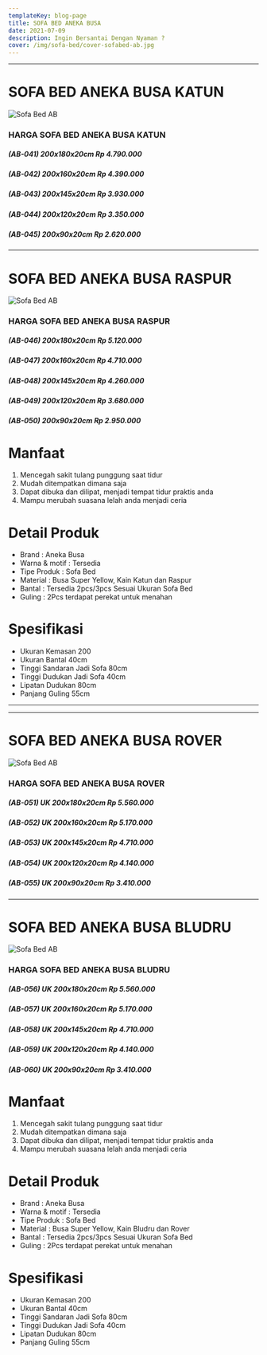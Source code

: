 ```yaml
---
templateKey: blog-page
title: SOFA BED ANEKA BUSA
date: 2021-07-09
description: Ingin Bersantai Dengan Nyaman ?
cover: /img/sofa-bed/cover-sofabed-ab.jpg
---
```

___
# SOFA BED ANEKA BUSA KATUN
![Sofa Bed AB](/img/sofa-bed/sofabed-katun.jpg "Sofa Bed AB")
### HARGA SOFA BED ANEKA BUSA KATUN
##### (AB-041) 200x180x20cm Rp 4.790.000
##### (AB-042) 200x160x20cm Rp 4.390.000
##### (AB-043) 200x145x20cm Rp 3.930.000 
##### (AB-044) 200x120x20cm	Rp 3.350.000 
##### (AB-045) 200x90x20cm Rp 2.620.000
___
# SOFA BED ANEKA BUSA RASPUR
![Sofa Bed AB](/img/sofa-bed/sofabed-raspur.jpg "Sofa Bed AB")
### HARGA SOFA BED ANEKA BUSA RASPUR
##### (AB-046) 200x180x20cm Rp 5.120.000
##### (AB-047) 200x160x20cm Rp 4.710.000
##### (AB-048) 200x145x20cm Rp 4.260.000 
##### (AB-049) 200x120x20cm Rp 3.680.000
##### (AB-050) 200x90x20cm Rp 2.950.000

# Manfaat
1. Mencegah sakit tulang punggung saat tidur
2. Mudah ditempatkan dimana saja
3. Dapat dibuka dan dilipat, menjadi tempat tidur praktis anda
4. Mampu merubah suasana lelah anda menjadi ceria

# Detail Produk
* Brand : Aneka Busa
* Warna & motif : Tersedia
* Tipe Produk : Sofa Bed
* Material : Busa Super Yellow, Kain Katun dan Raspur
* Bantal : Tersedia 2pcs/3pcs Sesuai Ukuran Sofa Bed
* Guling : 2Pcs terdapat perekat untuk menahan

# Spesifikasi
* Ukuran Kemasan 200
* Ukuran Bantal 40cm
* Tinggi Sandaran Jadi Sofa 80cm
* Tinggi Dudukan Jadi Sofa 40cm
* Lipatan Dudukan 80cm
* Panjang Guling 55cm
___
___
# SOFA BED ANEKA BUSA ROVER
![Sofa Bed AB](/img/sofa-bed/sofabed-rover.jpg "Sofa Bed AB")
### HARGA SOFA BED ANEKA BUSA ROVER
##### (AB-051) UK 200x180x20cm Rp 5.560.000
##### (AB-052) UK 200x160x20cm Rp 5.170.000
##### (AB-053) UK 200x145x20cm Rp 4.710.000
##### (AB-054) UK 200x120x20cm Rp 4.140.000
##### (AB-055) UK 200x90x20cm Rp 3.410.000
___
# SOFA BED ANEKA BUSA BLUDRU
![Sofa Bed AB](/img/sofa-bed/sofabed-bludru.jpg "Sofa Bed AB")
### HARGA SOFA BED ANEKA BUSA BLUDRU
##### (AB-056) UK 200x180x20cm Rp 5.560.000
##### (AB-057) UK 200x160x20cm Rp 5.170.000
##### (AB-058) UK 200x145x20cm Rp 4.710.000
##### (AB-059) UK 200x120x20cm Rp 4.140.000
##### (AB-060) UK 200x90x20cm Rp 3.410.000

# Manfaat
1. Mencegah sakit tulang punggung saat tidur
2. Mudah ditempatkan dimana saja
3. Dapat dibuka dan dilipat, menjadi tempat tidur praktis anda
4. Mampu merubah suasana lelah anda menjadi ceria

# Detail Produk
* Brand : Aneka Busa
* Warna & motif : Tersedia
* Tipe Produk : Sofa Bed
* Material : Busa Super Yellow, Kain Bludru dan Rover
* Bantal : Tersedia 2pcs/3pcs Sesuai Ukuran Sofa Bed
* Guling : 2Pcs terdapat perekat untuk menahan

# Spesifikasi
* Ukuran Kemasan 200
* Ukuran Bantal 40cm
* Tinggi Sandaran Jadi Sofa 80cm
* Tinggi Dudukan Jadi Sofa 40cm
* Lipatan Dudukan 80cm
* Panjang Guling 55cm
